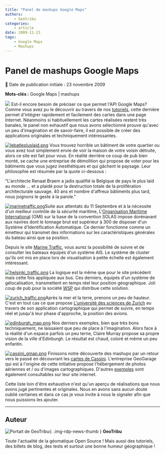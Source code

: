 ```yaml
---
title: "Panel de mashups Google Maps"
authors:
    - Geotribu
categories:
    - article
date: 2009-11-23
tags:
    - Google Maps
    - Mashups
---
```


# Panel de mashups Google Maps

:calendar: Date de publication initiale : 23 novembre 2009

**Mots-clés :** Google Maps | mashups

![](https://cdn.geotribu.fr/img/logos-icones/entreprises_association/google/google_maps.png) Est-il encore besoin de préciser ce que permet l'API Google Maps? Comme vous avez pu le découvrir au travers de nos [tutoriels](http://geotribu.net/node/22), cette dernière permet d'intégrer rapidement et facilement des cartes dans une page Internet. Néanmoins si habituellement les cartes réalisées restent très banales, le panel non exhaustif que nous avons sélectionné prouve qu'avec un peu d'imagination et de savoir-faire, il est possible de créer des applications originales et techniquement intéressantes.

[![lebatlepluslaid.png](https://cdn.geotribu.fr/img/Blog/Gmaps/lebatlepluslaid.png)](http://www.lebatimentlepluslaid.be/) Vous trouvez horrible un bâtiment de votre quartier ou vous avez tout simplement envie de voir la maison de votre voisin détruite, alors ce site est fait pour vous. En réalité derrière ce coup de pub bien monté, se cache une entreprise de démolition qui propose de voter pour les bâtiments que vous jugez inesthétiques et qui gâchent le paysage. Leur philosophie est résumée par la quote ci-dessous :

"L'architecte Renaat Braem a jadis qualifié la Belgique de pays le plus laid au monde ... et a plaidé pour la destruction totale de la prolifération architecturale sauvage. 40 ans et nombre d'affreux bâtiments plus tard, nous joignons le geste à la parole."

[![marinetraffic.png](https://cdn.geotribu.fr/img/Blog/Gmaps/marinetraffic.png)](http://www.marinetraffic.com/ais/)Suite aux attentats du 11 Septembre et à la nécessite d'un meilleur contrôle de la sécurité maritime, L'[Organisation Maritime International](http://www.imo.org/) (OMI) sur la base de la convention SOLAS impose dorénavant aux navires dont le tonnage brut est supérieur à 300 de disposer d'un Système d'Identification Automatique. Ce dernier fonctionne comme un émetteur qui transmet des informations sur les caractéristiques générales du bateau ainsi que sa position.

Depuis le site [Marine Traffic](http://www.marinetraffic.com/ais/), vous aurez la possibilité de suivre et de consulter les bateaux équipés d'un système AIS. Le système de cluster qu'ils ont mis en place lors de visualisation à petite échelle est également intéressant.

[![helsinki_traffic.png](https://cdn.geotribu.fr/img/Blog/Gmaps/helsinki_traffic.png)](http://transport.wspgroup.fi/hklkartta/defaultEn.aspx) La logique est la même que pour le site précédent mais cette fois appliquée aux bus. Ces derniers, équipés d'un système de gélocalisation, transmettent en temps réel leur position géographique. Joli coup de pub pour la société [WSP](http://transport.wspgroup.fi/) qui distribue cette solution.

[![zurich_traffic.png](https://cdn.geotribu.fr/img/Blog/Gmaps/zurich_traffic.png)](http://radar.zhaw.ch/radar.html)Après la mer et la terre, prenons un peu de hauteur. C'est en tout cas ce que propose [L'université des sciences de Zurich](http://www.zhaw.ch/en/zurich-university-of-applied-sciences.html) au travers de son application cartographique qui permet de suivre, en temps réel et jusqu'à leur phase d'approche, la position des avions.

[![edinburgh_map.png](https://cdn.geotribu.fr/img/Blog/Gmaps/edinburgh_map.png)](http://www.clairemurray.co.uk/edinburgh-map/) Nos derniers exemples, bien que très bons techniquement, ne laissaient que peu de place à l'imagination. Alors face à la réalité d'un espace parfois un peu terne, Claire Murray propose sa propre vision de la ville d'Edinburgh. Le résultat est chaud, coloré et même un peu enfantin.

[![cassini_gmap.png](https://cdn.geotribu.fr/img/Blog/Gmaps/cassini_gmap.png)](http://demo.geogarage.com/cassini/) Finissons notre découverte des mashups par un retour vers le passé en découvrant les [cartes de Cassini](https://fr.wikipedia.org/wiki/Carte_de_Cassini). L'entreprise GeoGarage qui est à l'origine de cette initiative propose l'hébergement de photos aériennes et / ou d'images cartographiques. D'autres [exemples](http://www.geogarage.com/main/examples.html.fr) sont également consultables sur leur site internet.

Cette liste loin d'être exhaustive n'est qu'un aperçu de réalisations que nous avons jugé pertinentes et originales. Nous en avons sans aucun doute oublié certaines et dans ce cas je vous invite à nous le signaler afin que nous puissions les ajouter.

----

## Auteur

![Portait de GeoTribu](https://cdn.geotribu.fr/img/internal/charte/geotribu_logo_64x64.png){: .img-rdp-news-thumb }
**GeoTribu**

Toute l'actualité de la géomatique Open Source ! Mais aussi des tutoriels, des billets de blog, des tests et surtout une bonne humeur géographique !
